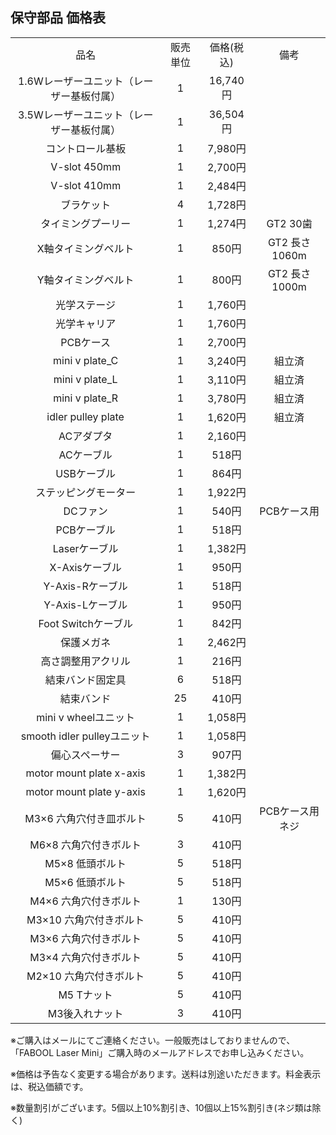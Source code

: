 ## 保守部品 価格表
<table class="packing-list" style="text-align: center;">
<tbody>
<tr>
<td>品名</td>
<td>販売単位</td>
<td>価格(税込)</td>
<td>備考</td>
</tr>
<tr>
<td>1.6Wレーザーユニット（レーザー基板付属）</td>
<td>1</td>
<td>16,740円</td>
<td></td>
</tr>
<tr>
<td>3.5Wレーザーユニット（レーザー基板付属）</td>
<td>1</td>
<td>36,504円</td>
<td></td>
</tr>
<tr>
<td>コントロール基板</td>
<td>1</td>
<td>7,980円</td>
<td></td>
</tr>
<tr>
<td>V-slot 450mm</td>
<td>1</td>
<td>2,700円</td>
<td></td>
</tr>
<tr>
<td>V-slot 410mm</td>
<td>1</td>
<td>2,484円</td>
<td></td>
</tr>
<tr>
<td>ブラケット</td>
<td>4</td>
<td>1,728円</td>
<td></td>
</tr>
<tr>
<td>タイミングプーリー</td>
<td>1</td>
<td>1,274円</td>
<td>GT2 30歯</td>
</tr>
<tr>
<td>X軸タイミングベルト</td>
<td>1</td>
<td>850円</td>
<td>GT2 長さ1060m</td>
</tr>
<tr>
<td>Y軸タイミングベルト</td>
<td>1</td>
<td>800円</td>
<td>GT2 長さ1000m</td>
</tr>
<tr>
<td>光学ステージ</td>
<td>1</td>
<td>1,760円</td>
<td></td>
</tr>
<tr>
<td>光学キャリア</td>
<td>1</td>
<td>1,760円</td>
<td></td>
</tr>
<tr>
<td>PCBケース</td>
<td>1</td>
<td>2,700円</td>
<td></td>
</tr>
<tr>
<td>mini v plate_C</td>
<td>1</td>
<td>3,240円</td>
<td>組立済</td>
</tr>
<tr>
<td>mini v plate_L</td>
<td>1</td>
<td>3,110円</td>
<td>組立済</td>
</tr>
<tr>
<td>mini v plate_R</td>
<td>1</td>
<td>3,780円</td>
<td>組立済</td>
</tr>
<tr>
<td>idler pulley plate</td>
<td>1</td>
<td>1,620円</td>
<td>組立済</td>
</tr>
<tr>
<td>ACアダプタ</td>
<td>1</td>
<td>2,160円</td>
<td></td>
</tr>
<tr>
<td>ACケーブル</td>
<td>1</td>
<td>518円</td>
<td></td>
</tr>
<tr>
<td>USBケーブル</td>
<td>1</td>
<td>864円</td>
<td></td>
</tr>
<tr>
<td>ステッピングモーター</td>
<td>1</td>
<td>1,922円</td>
<td></td>
</tr>
<tr>
<td>DCファン</td>
<td>1</td>
<td>540円</td>
<td>PCBケース用</td>
</tr>
<tr>
<td>PCBケーブル</td>
<td>1</td>
<td>518円</td>
<td></td>
</tr>
<tr>
<td>Laserケーブル</td>
<td>1</td>
<td>1,382円</td>
<td></td>
</tr>
<tr>
<td>X-Axisケーブル</td>
<td>1</td>
<td>950円</td>
<td></td>
</tr>
<tr>
<td>Y-Axis-Rケーブル</td>
<td>1</td>
<td>518円</td>
<td></td>
</tr>
<tr>
<td>Y-Axis-Lケーブル</td>
<td>1</td>
<td>950円</td>
<td></td>
</tr>
<tr>
<td>Foot Switchケーブル</td>
<td>1</td>
<td>842円</td>
<td></td>
</tr>
<tr>
<td>保護メガネ</td>
<td>1</td>
<td>2,462円</td>
<td></td>
</tr>
<tr>
<td>高さ調整用アクリル</td>
<td>1</td>
<td>216円</td>
<td></td>
</tr>
<tr>
<td>結束バンド固定具</td>
<td>6</td>
<td>518円</td>
<td></td>
</tr>
<tr>
<td>結束バンド</td>
<td>25</td>
<td>410円</td>
<td></td>
</tr>
<tr>
<td>mini v wheelユニット</td>
<td>1</td>
<td>1,058円</td>
<td></td>
</tr>
<tr>
<td>smooth idler pulleyユニット</td>
<td>1</td>
<td>1,058円</td>
<td></td>
</tr>
<tr>
<td>偏心スペーサー</td>
<td>3</td>
<td>907円</td>
<td></td>
</tr>
<tr>
<td>motor mount plate x-axis</td>
<td>1</td>
<td>1,382円</td>
<td></td>
</tr>
<tr>
<td>motor mount plate y-axis</td>
<td>1</td>
<td>1,620円</td>
<td></td>
</tr>
<tr>
<td>M3×6 六角穴付き皿ボルト</td>
<td>5</td>
<td>410円</td>
<td>PCBケース用ネジ</td>
</tr>
<tr>
<td>M6×8 六角穴付きボルト</td>
<td>3</td>
<td>410円</td>
<td></td>
</tr>
<tr>
<td>M5×8 低頭ボルト</td>
<td>5</td>
<td>518円</td>
<td></td>
</tr>
<tr>
<td>M5×6 低頭ボルト</td>
<td>5</td>
<td>518円</td>
<td></td>
</tr>
<tr>
<td>M4×6 六角穴付きボルト</td>
<td>1</td>
<td>130円</td>
<td></td>
</tr>
<tr>
<td>M3×10 六角穴付きボルト</td>
<td>5</td>
<td>410円</td>
<td></td>
</tr>
<tr>
<td>M3×6 六角穴付きボルト</td>
<td>5</td>
<td>410円</td>
<td></td>
</tr>
<tr>
<td>M3×4 六角穴付きボルト</td>
<td>5</td>
<td>410円</td>
<td></td>
</tr>
<tr>
<td>M2×10 六角穴付きボルト</td>
<td>5</td>
<td>410円</td>
<td></td>
</tr>
<tr>
<td>M5 Tナット</td>
<td>5</td>
<td>410円</td>
<td></td>
</tr>
<tr>
<td>M3後入れナット</td>
<td>3</td>
<td>410円</td>
<td></td>
</tr>
</tbody>
</table>

※ご購入はメールにてご連絡ください。一般販売はしておりませんので、「FABOOL Laser Mini」ご購入時のメールアドレスでお申し込みください。

※価格は予告なく変更する場合があります。送料は別途いただきます。料金表示は、税込価額です。

※数量割引がございます。5個以上10%割引き、10個以上15%割引き(ネジ類は除く)
